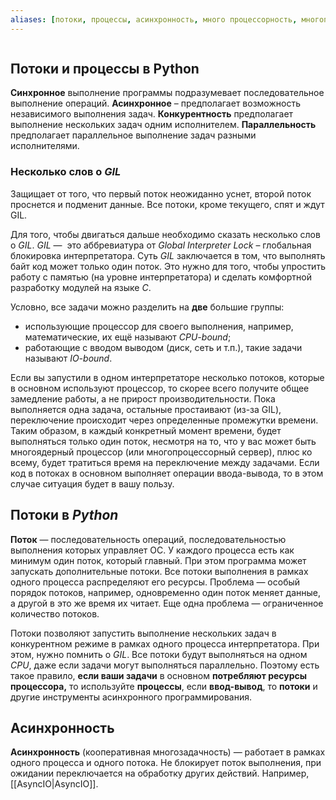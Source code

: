 ```yaml
---
aliases: [потоки, процессы, асинхронность, много процессорность, многопоточность]
---
```

```py

```


## Потоки и процессы в Python

**Синхронное** выполнение программы подразумевает последовательное выполнение операций. 
**Асинхронное** – предполагает возможность независимого выполнения задач.
**Конкурентность** предполагает выполнение нескольких задач одним исполнителем.
**Параллельность** предполагает параллельное выполнение задач разными исполнителями.

### **Несколько слов о *GIL***
Защищает от того, что первый поток неожиданно уснет, второй поток проснется и подменит данные. Все потоки, кроме текущего, спят и ждут GIL.

Для того, чтобы двигаться дальше необходимо сказать несколько слов о *GIL*. *GIL* —  это аббревиатура от *Global Interpreter Lock* – глобальная блокировка интерпретатора.
Суть *GIL* заключается в том, что выполнять байт код может только один поток. Это нужно для того, чтобы упростить работу с памятью (на уровне интерпретатора) и сделать комфортной разработку модулей на языке *C*.

Условно, все задачи можно разделить на **две** большие группы: 
* использующие процессор для своего выполнения, например, математические, их ещё называют *CPU-bound*;
* работающие с вводом выводом (диск, сеть и т.п.), такие задачи называют *IO-bound*.

Если вы запустили в одном интерпретаторе несколько потоков, которые в основном используют процессор, то скорее всего получите общее замедление работы, а не прирост производительности. Пока выполняется одна задача, остальные простаивают (из-за GIL), переключение происходит через определенные промежутки времени. Таким образом, в каждый конкретный момент времени, будет выполняться только один поток, несмотря на то, что у вас может быть многоядерный процессор (или многопроцессорный сервер), плюс ко всему, будет тратиться время на переключение между задачами. Если код в потоках в основном выполняет операции ввода-вывода, то в этом случае ситуация будет в вашу пользу.



## **Потоки в *Python***
**Поток** — последовательность операций, последовательностью выполнения которых управляет ОС.
У каждого процесса есть как минимум один поток, который главный. При этом программа может запускать дополнительные потоки. Все потоки выполнения в рамках одного процесса распределяют его ресурсы.
Проблема — особый порядок потоков, например, одновременно один поток меняет данные, а другой в это же время их читает.
Еще одна проблема — ограниченное количество потоков.


Потоки позволяют запустить выполнение нескольких задач в конкурентном режиме в рамках одного процесса интерпретатора. При этом, нужно помнить о _GIL_. Все потоки будут выполняться на одном _CPU_, даже если задачи могут выполняться параллельно. Поэтому есть такое правило, **если ваши задачи** в основном **потребляют ресурсы процессора,** то используйте **процессы**, если **ввод-вывод**, то **потоки** и другие инструменты асинхронного программирования.

## Асинхронность

**Асинхронность** (кооперативная многозадачность) — работает в рамках одного процесса и одного потока. Не блокирует поток выполнения, при ожидании переключается на обработку других действий.
Например, [[AsyncIO|AsyncIO]].